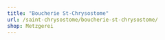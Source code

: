 ```yaml
---
title: "Boucherie St-Chrysostome"
url: /saint-chrysostome/boucherie-st-chrysostome/
shop: Metzgerei
---
```

